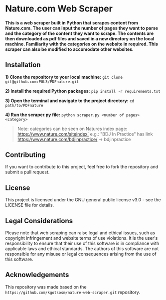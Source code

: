 # Nature.com Web Scraper
#### This is a web scraper built in Python that scrapes content from Nature.com. The user can input the number of pages they want to parse and the category of the content they want to scrape. The contents are then downloaded as pdf files and saved in a new directory on the local machine. Familiarity with the categories on the website in required. This scraper can also be modified to accomodate other websites.

## Installation
**1) Clone the repository to your local machine:** 
`git clone git@github.com:P0L3/PDFnature.git`

**2) Install the required Python packages:**
`pip install -r requirements.txt`

**3) Open the terminal and navigate to the project directory:**
`cd path/to/PDFnature`

**4) Run the scraper.py file:**
`python scraper.py <number of pages> <category>`

> Note: categories can be seen on Natures index page: https://www.nature.com/siteindex`
> e.g.: "BDJ In Practice" has link https://www.nature.com/bdjinpractice/ -> bdjinpractice


## Contributing
If you want to contribute to this project, feel free to fork the repository and submit a pull request.

## License
This project is licensed under the GNU general public license v3.0 - see the LICENSE file for details.

## Legal Considerations
Please note that web scraping can raise legal and ethical issues, such as copyright infringement and website terms of use violations. It is the user's responsibility to ensure that their use of this software is in compliance with applicable laws and ethical standards. The authors of this software are not responsible for any misuse or legal consequences arising from the use of this software.

## Acknowledgements 
This repository was made based on the `https://github.com/kgotsosm/nature-web-scraper.git` repository.
